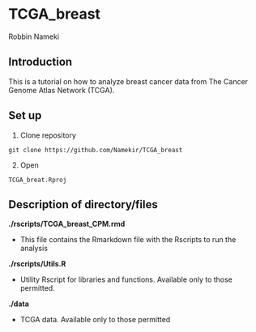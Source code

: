 # TCGA_breast

Robbin Nameki

## Introduction
This is a tutorial on how to analyze breast cancer data from The Cancer Genome Atlas Network (TCGA). 

## Set up
1. Clone repository
```
git clone https://github.com/Namekir/TCGA_breast
```
2. Open 
```
TCGA_breat.Rproj
```

## Description of directory/files
**./rscripts/TCGA_breast_CPM.rmd** 
 * This file contains the Rmarkdown file with the Rscripts to run the analysis

**./rscripts/Utils.R**
* Utility Rscript for libraries and functions. Available only to those permitted.

**./data** 
* TCGA data. Available only to those permitted

